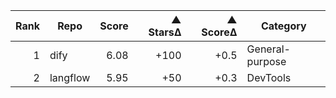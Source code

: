 | Rank | Repo | Score | ▲ StarsΔ | ▲ ScoreΔ | Category |
|-----:|------|------:|-------:|--------:|----------|
| 1 | dify | 6.08 | +100 | +0.5 | General-purpose |
| 2 | langflow | 5.95 | +50 | +0.3 | DevTools |

